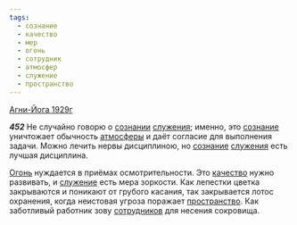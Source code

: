 ```yaml
---
tags:
  - сознание
  - качество
  - мер
  - огонь
  - сотрудник
  - атмосфер
  - служение
  - пространство
---
```


[Агни-Йога 1929г](/agni/1929)

___452___
Не случайно говорю о [сознании](/tag/#[сознание](/tag/#сознание)) [служения](/tag/#[служение](/tag/#служение)); именно, это [сознание](/tag/#сознание) уничтожает обычность [атмосферы](/tag/#атмосфер) и даёт согласие для выполнения задачи. Можно лечить нервы дисциплиною, но [сознание](/tag/#сознание) [служения](/tag/#[служение](/tag/#служение)) есть лучшая дисциплина.   

[Огонь](/tag/#огонь) нуждается в приёмах осмотрительности. Это [качество](/tag/#качество) нужно развивать, и [служение](/tag/#служение) есть мера зоркости. Как лепестки цветка закрываются и поникают от грубого касания, так закрывается лотос охранения, когда неистовая угроза поражает [пространство](/tag/#пространство). Как заботливый работник зову [сотрудников](/tag/#сотрудник) для несения сокровища.
